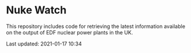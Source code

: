 # Nuke Watch

This repository includes code for retrieving the latest information available on the output of EDF nuclear power plants in the UK.

Last updated: 2021-01-17 10:34